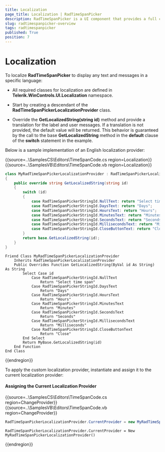 ```yaml
---
title: Localization
page_title: Localization | RadTimeSpanPicker
description: RadTimeSpanPicker is a UI component that provides a full control over picking a specific time span and duration.
slug: radtimespanpicker-overview
tags: radtimespanpicker
published: True
position: 7
---
```



# Localization

To localize __RadTimeSpanPicker__ to display any text and messages in a specific language:

* All required classes for localization are defined in __Telerik.WinControls.UI.Localization__ namespace.

* Start by creating a descendant of the __RadTimeSpanPickerLocalizationProvider__ class.

* Override the __GetLocalizedString(string id)__ method and provide a translation for the label and user messages. If a translation is not provided, the default value will be returned. This behavior is guaranteed by the call to the base __GetLocalizedString__ method in the __default__ clause of the __switch__ statement in the example.

Below is a sample implementation of an English localization provider:

{{source=..\SamplesCS\Editors\TimeSpanCode.cs region=Localization}} 
{{source=..\SamplesVB\Editors\TimeSpanCode.vb region=Localization}}
````C#
class MyRadTimeSpanPickerLocalizationProvider : RadTimeSpanPickerLocalizationProvider
{
    public override string GetLocalizedString(string id)
    {
        switch (id)
        {
            case RadTimeSpanPickerStringId.NullText: return "Select time span";
            case RadTimeSpanPickerStringId.DaysText: return "Days";
            case RadTimeSpanPickerStringId.HoursText: return "Hours";
            case RadTimeSpanPickerStringId.MinutesText: return "Minutes";
            case RadTimeSpanPickerStringId.SecondsText: return "Seconds";
            case RadTimeSpanPickerStringId.MillisecondsText: return "Milliseconds";
            case RadTimeSpanPickerStringId.CloseButtonText: return "Close";
        }
        return base.GetLocalizedString(id);
    }
}

````
````VB.NET
Friend Class MyRadTimeSpanPickerLocalizationProvider
    Inherits RadTimeSpanPickerLocalizationProvider
    Public Overrides Function GetLocalizedString(ByVal id As String) As String
        Select Case id
            Case RadTimeSpanPickerStringId.NullText
                Return "Select time span"
            Case RadTimeSpanPickerStringId.DaysText
                Return "Days"
            Case RadTimeSpanPickerStringId.HoursText
                Return "Hours"
            Case RadTimeSpanPickerStringId.MinutesText
                Return "Minutes"
            Case RadTimeSpanPickerStringId.SecondsText
                Return "Seconds"
            Case RadTimeSpanPickerStringId.MillisecondsText
                Return "Milliseconds"
            Case RadTimeSpanPickerStringId.CloseButtonText
                Return "Close"
        End Select
        Return MyBase.GetLocalizedString(id)
    End Function
End Class

```` 

{{endregion}} 

To apply the custom localization provider, instantiate and assign it to the current localization provider:

#### Assigning the Current Localization Provider

{{source=..\SamplesCS\Editors\TimeSpanCode.cs region=ChangeProvider}} 
{{source=..\SamplesVB\Editors\TimeSpanCode.vb region=ChangeProvider}}
````C#
RadTimeSpanPickerLocalizationProvider.CurrentProvider = new MyRadTimeSpanPickerLocalizationProvider();

````
````VB.NET
RadTimeSpanPickerLocalizationProvider.CurrentProvider = New MyRadTimeSpanPickerLocalizationProvider()

```` 

{{endregion}} 


